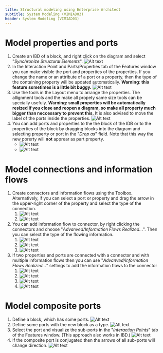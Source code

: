 ```yaml
---
title: Structural modeling using Enterprise Architect
subtitle: System Modeling (VIMIAD03)
header: System Modeling (VIMIAD03)
---
```



# Model properties and ports

1. Create an IBD of a block, and right click on the diagram and select "*Synchronize Structural Elements*".
![Alt text](figs/ea-structure-modeling/image.png) 
1. In the Interaction Point and Parts/Properties tab of the Features window you can make visible the port and properties of the properties. If you change the name or an attribute of a port or a property, then the type of the containing property will be updated automatically. **Warning: this feature sometimes is a little bit buggy.** 
![Alt text](figs/ea-structure-modeling/image-1.png)
1. Use the tools in the Layout menu to arrange the properties. The allignment tools and the make all propety same size tools can be specially usefuly. **Warning: small properties will be automatically resized if you close and reopen a diagram, so make all property much bigger than neccessary to prevent this.**  It is also advised to move the label of the ports inside the properties.
![Alt text](figs/ea-structure-modeling/image-2.png)
1. You can add ports and properties to the the block of the IDB or to the properties of the block by dragging blocks into the diagram and selecting property or port in the "*Drop as*" field. Note that this way the new porerty will **not** apprear as part property.
   - ![Alt text](figs/ea-structure-modeling/image-16.png)
   - ![Alt text](figs/ea-structure-modeling/image-17.png)


# Model connections and information flows

1. Create connectors and information flows using the Toolbox. Alternatively, if you can select a port or property and drag the arrow in the upper-right corner of the property and select the type of the connection.
   1. ![Alt text](figs/ea-structure-modeling/image-3.png)
   2. ![Alt text](figs/ea-structure-modeling/image-4.png)
1. You can add information flow to connector, by right clicking the connectors and choose "*Advanved/Information Flows Realized...*". Then you can select the type of the flowing information.
   1. ![Alt text](figs/ea-structure-modeling/image-5.png)
   2. ![Alt text](figs/ea-structure-modeling/image-6.png)
   3. ![Alt text](figs/ea-structure-modeling/image-7.png)
2. If two properties and ports are connected with a connector and with multiple information flows then you can use "*Advanved/Information Flows Realized...*" settings to add the information flows to the connector
   1. ![Alt text](figs/ea-structure-modeling/image-8.png)
   1. ![Alt text](figs/ea-structure-modeling/image-9.png)
   2. ![Alt text](figs/ea-structure-modeling/image-10.png)
   3. ![Alt text](figs/ea-structure-modeling/image-11.png)

# Model composite ports

1. Define a block, which has some ports.
![Alt text](figs/ea-structure-modeling/image-12.png)
1. Define some ports with the new block as a type.
![Alt text](figs/ea-structure-modeling/image-13.png)
1. Select the port and visualize the sub-ports in the "*Interaction Points*" tab of the Features window. (This approach also works in IBD.)
![Alt text](figs/ea-structure-modeling/image-14.png)
1. If the composite port is conjugated then the arrows of all sub-ports will change direction.
![Alt text](figs/ea-structure-modeling/image-15.png)



